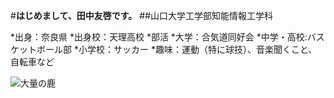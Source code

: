 #**はじめまして、田中友啓です。**
##山口大学工学部知能情報工学科

*出身：奈良県
*出身校：天理高校
*部活
  *大学：合気道同好会
  *中学・高校:バスケットボール部
  *小学校：サッカー
*趣味：運動（特に球技）、音楽聞くこと、自転車など

![大量の鹿](https://blog-001.west.edge.storage-yahoo.jp/res/blog-93-df/blue_bells_garden/folder/626231/97/25939197/img_5?1405697855)


